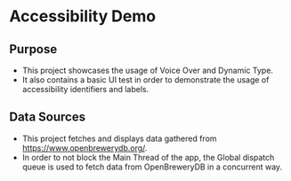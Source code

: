 #  Accessibility Demo

## Purpose 

- This project showcases the usage of Voice Over and Dynamic Type.
- It also contains a basic UI test in order to demonstrate the usage of accessibility identifiers and labels.

## Data Sources

- This project fetches and displays data gathered from https://www.openbrewerydb.org/. 
- In order to not block the Main Thread of the app, the Global dispatch queue is used to fetch data from OpenBreweryDB in a concurrent way.
